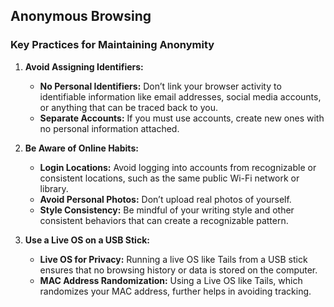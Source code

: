 ## Anonymous Browsing

### Key Practices for Maintaining Anonymity

1. **Avoid Assigning Identifiers:**
   - **No Personal Identifiers:** Don’t link your browser activity to identifiable information like email addresses, social media accounts, or anything that can be traced back to you.
   - **Separate Accounts:** If you must use accounts, create new ones with no personal information attached.

2. **Be Aware of Online Habits:**
   - **Login Locations:** Avoid logging into accounts from recognizable or consistent locations, such as the same public Wi-Fi network or library.
   - **Avoid Personal Photos:** Don’t upload real photos of yourself.
   - **Style Consistency:** Be mindful of your writing style and other consistent behaviors that can create a recognizable pattern.

3. **Use a Live OS on a USB Stick:**
   - **Live OS for Privacy:** Running a live OS like Tails from a USB stick ensures that no browsing history or data is stored on the computer.
   - **MAC Address Randomization:** Using a Live OS like Tails, which randomizes your MAC address, further helps in avoiding tracking.
